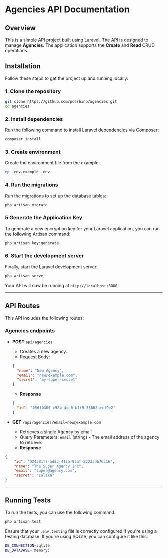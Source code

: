 # Agencies API Documentation

## Overview

This is a simple API project built using Laravel. The API is designed to manage **Agencies**. The application supports the **Create** and **Read** CRUD operations.

## Installation

Follow these steps to get the project up and running locally:

### 1. Clone the repository

```bash
git clone https://github.com/pcerbino/agencies.git
cd agencies
```

### 2. Install dependencies

Run the following command to install Laravel dependencies via Composer:

```bash
composer install
```

### 3. Create environment

Create the environment file from the example

```bash
cp .env.example .env
```


### 4. Run the migrations

Run the migrations to set up the database tables:

```bash
php artisan migrate
```

### 5 Generate the Application Key

To generate a new encryption key for your Laravel application, you can run the following Artisan command:

```bash
php artisan key:generate
```

### 6. Start the development server

Finally, start the Laravel development server:

```bash
php artisan serve
```

Your API will now be running at `http://localhost:8000`.

----

## API Routes

This API includes the following routes:

### Agencies endpoints

- **POST** `api/agencies`

  - Creates a new agency.
  - Request Body:
  ```json
  {
    "name": "New Agency",
    "email": "new@example.com",
    "secret": "my-super-secret"
  }
  ```
  - **Response**

  ```json
  {
    "id": "05610306-c98b-4cc6-b1f9-38882aecf9e2"
  }
  ```

- **GET** `/api/agencies?email=new@example.com`

  - Retrieves a single Agency by email
  - Query Parameters: `email` (string) - The email address of the agency to retrieve.
  - **Response**
```json
{
    "id": "024381f7-ad83-417a-85af-8223adb76516",
    "name": "The Super Agency Inc",
    "email": "super@agency.com",
    "secret": "salaka"
}
```

---

## Running Tests

To run the tests, you can use the following command:

```bash
php artisan test
```

Ensure that your `.env.testing` file is correctly configured if you're using a testing database. If you're using SQLite, you can configure it like this:

```bash
DB_CONNECTION=sqlite
DB_DATABASE=:memory:
```
